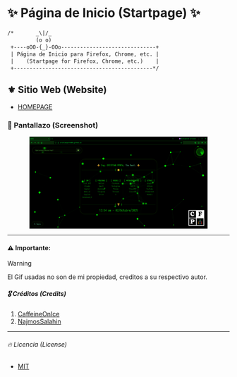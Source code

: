 # :sparkles: Página de Inicio (Startpage) :sparkles:

```
/*       _\|/_
         (o o)
 +----oOO-{_}-OOo------------------------------+
 | Página de Inicio para Firefox, Chrome, etc. |
 |    (Startpage for Firefox, Chrome, etc.)    |
 +--------------------------------------------*/
```

## :fleur_de_lis: Sitio Web (Website)

- [HOMEPAGE](https://cristianperea88.github.io)

### :camera_flash: Pantallazo (Screenshot)

 <p align="center">
          <img src="imagen.png" alt="Pantallazo - (Screenshot)" align="center" width="80%"/>
 </p>

---

#### :warning: Importante:

> [!WARNING]
> El Gif usadas no son de mi propiedad, creditos a su respectivo autor.

[^1]: [Referencia](https://cristianperea88.github.io)

##### :medal_military: Créditos (Credits)

1. [CaffeineOnIce](https://github.com/CaffeineOnIce/startpage)
2. [NajmosSalahin](https://github.com/NajmosSalahin/startpage)

---

###### :fire: Licencia (License)

- [MIT](LICENSE)

